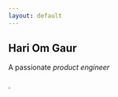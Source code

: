 ```yaml
---
layout: default
---
```



<h2 class="fw-bold col-md-12" >Hari Om Gaur</h2>

<script>
  var traits = ['technology leader', 'problem solver', 'clojure enthusiast', 'team player', 'product engineer'];
  textSequence(0);
  function textSequence(i) {
    if (traits.length > i) {
      setTimeout(function() {
        document.getElementById("sequence").innerHTML = traits[i];
        textSequence(++i);
      }, 2000);
    } else if (traits.length == i) {
       textSequence(0);
    }
 }
</script>

<p> A passionate <i id="sequence" class="col-md-12">product engineer</i></p>
<br>
<img src="{{ site.github.url }}/assets/img/home.jpg" alt="Home" height="1%"/>
